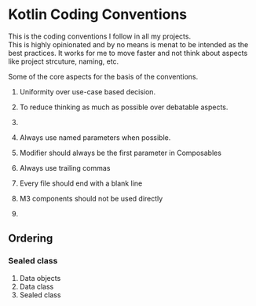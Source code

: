 # Kotlin Coding Conventions

This is the coding conventions I follow in all my projects.  
This is highly opinionated and by no means is menat to be intended as the best practices. It works for me to move faster and not think about aspects like project strcuture, naming, etc.

Some of the core aspects for the basis of the conventions.

1. Uniformity over use-case based decision.
2. To reduce thinking as much as possible over debatable aspects.
3.

4. Always use named parameters when possible.
5. Modifier should always be the first parameter in Composables
6. Always use trailing commas
7. Every file should end with a blank line
8. M3 components should not be used directly
9.

## Ordering

### Sealed class

1. Data objects
2. Data class
3. Sealed class
